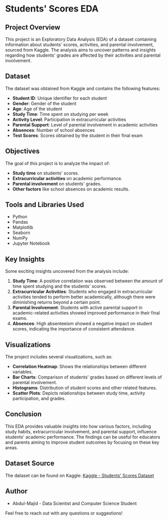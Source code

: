 # Students' Scores EDA

## Project Overview
This project is an Exploratory Data Analysis (EDA) of a dataset containing information about students' scores, activities, and parental involvement, sourced from Kaggle. The analysis aims to uncover patterns and insights regarding how students' grades are affected by their activities and parental involvement.

## Dataset
The dataset was obtained from Kaggle and contains the following features:
- **Student ID**: Unique identifier for each student
- **Gender**: Gender of the student
- **Age**: Age of the student
- **Study Time**: Time spent on studying per week
- **Activity Level**: Participation in extracurricular activities
- **Parental Support**: Level of parental involvement in academic activities
- **Absences**: Number of school absences
- **Test Scores**: Scores obtained by the student in their final exam

## Objectives
The goal of this project is to analyze the impact of:
- **Study time** on students' scores.
- **Extracurricular activities** on academic performance.
- **Parental involvement** on students' grades.
- **Other factors** like school absences on academic results.

## Tools and Libraries Used
- Python
- Pandas
- Matplotlib
- Seaborn
- NumPy
- Jupyter Notebook

## Key Insights
Some exciting insights uncovered from the analysis include:
1. **Study Time**: A positive correlation was observed between the amount of time spent studying and the students' scores.
2. **Extracurricular Activities**: Students who engaged in extracurricular activities tended to perform better academically, although there were diminishing returns beyond a certain point.
3. **Parental Involvement**: Students with active parental support in academic-related activities showed improved performance in their final exams.
4. **Absences**: High absenteeism showed a negative impact on student scores, indicating the importance of consistent attendance.

## Visualizations
The project includes several visualizations, such as:
- **Correlation Heatmap**: Shows the relationships between different variables.
- **Bar Charts**: Comparison of students' grades based on different levels of parental involvement.
- **Histograms**: Distribution of student scores and other related features.
- **Scatter Plots**: Depicts relationships between study time, activity participation, and grades.

## Conclusion
This EDA provides valuable insights into how various factors, including study habits, extracurricular involvement, and parental support, influence students' academic performance. The findings can be useful for educators and parents aiming to improve student outcomes by focusing on these key areas.

## Dataset Source
The dataset can be found on Kaggle: [Kaggle - Students' Scores Dataset](https://www.kaggle.com)

## Author
- Abdul-Majid - Data Scientist and Computer Science Student

Feel free to reach out with any questions or suggestions!
